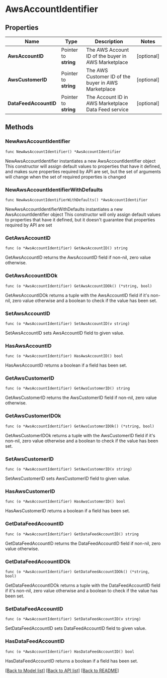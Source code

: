 # AwsAccountIdentifier

## Properties

Name | Type | Description | Notes
------------ | ------------- | ------------- | -------------
**AwsAccountID** | Pointer to **string** | The AWS Account ID of the buyer in AWS Marketplace | [optional] 
**AwsCustomerID** | Pointer to **string** | The AWS Customer ID of the buyer in AWS Marketplace | [optional] 
**DataFeedAccountID** | Pointer to **string** | The Account ID in AWS Marketplace Data Feed service | [optional] 

## Methods

### NewAwsAccountIdentifier

`func NewAwsAccountIdentifier() *AwsAccountIdentifier`

NewAwsAccountIdentifier instantiates a new AwsAccountIdentifier object
This constructor will assign default values to properties that have it defined,
and makes sure properties required by API are set, but the set of arguments
will change when the set of required properties is changed

### NewAwsAccountIdentifierWithDefaults

`func NewAwsAccountIdentifierWithDefaults() *AwsAccountIdentifier`

NewAwsAccountIdentifierWithDefaults instantiates a new AwsAccountIdentifier object
This constructor will only assign default values to properties that have it defined,
but it doesn't guarantee that properties required by API are set

### GetAwsAccountID

`func (o *AwsAccountIdentifier) GetAwsAccountID() string`

GetAwsAccountID returns the AwsAccountID field if non-nil, zero value otherwise.

### GetAwsAccountIDOk

`func (o *AwsAccountIdentifier) GetAwsAccountIDOk() (*string, bool)`

GetAwsAccountIDOk returns a tuple with the AwsAccountID field if it's non-nil, zero value otherwise
and a boolean to check if the value has been set.

### SetAwsAccountID

`func (o *AwsAccountIdentifier) SetAwsAccountID(v string)`

SetAwsAccountID sets AwsAccountID field to given value.

### HasAwsAccountID

`func (o *AwsAccountIdentifier) HasAwsAccountID() bool`

HasAwsAccountID returns a boolean if a field has been set.

### GetAwsCustomerID

`func (o *AwsAccountIdentifier) GetAwsCustomerID() string`

GetAwsCustomerID returns the AwsCustomerID field if non-nil, zero value otherwise.

### GetAwsCustomerIDOk

`func (o *AwsAccountIdentifier) GetAwsCustomerIDOk() (*string, bool)`

GetAwsCustomerIDOk returns a tuple with the AwsCustomerID field if it's non-nil, zero value otherwise
and a boolean to check if the value has been set.

### SetAwsCustomerID

`func (o *AwsAccountIdentifier) SetAwsCustomerID(v string)`

SetAwsCustomerID sets AwsCustomerID field to given value.

### HasAwsCustomerID

`func (o *AwsAccountIdentifier) HasAwsCustomerID() bool`

HasAwsCustomerID returns a boolean if a field has been set.

### GetDataFeedAccountID

`func (o *AwsAccountIdentifier) GetDataFeedAccountID() string`

GetDataFeedAccountID returns the DataFeedAccountID field if non-nil, zero value otherwise.

### GetDataFeedAccountIDOk

`func (o *AwsAccountIdentifier) GetDataFeedAccountIDOk() (*string, bool)`

GetDataFeedAccountIDOk returns a tuple with the DataFeedAccountID field if it's non-nil, zero value otherwise
and a boolean to check if the value has been set.

### SetDataFeedAccountID

`func (o *AwsAccountIdentifier) SetDataFeedAccountID(v string)`

SetDataFeedAccountID sets DataFeedAccountID field to given value.

### HasDataFeedAccountID

`func (o *AwsAccountIdentifier) HasDataFeedAccountID() bool`

HasDataFeedAccountID returns a boolean if a field has been set.


[[Back to Model list]](../README.md#documentation-for-models) [[Back to API list]](../README.md#documentation-for-api-endpoints) [[Back to README]](../README.md)


